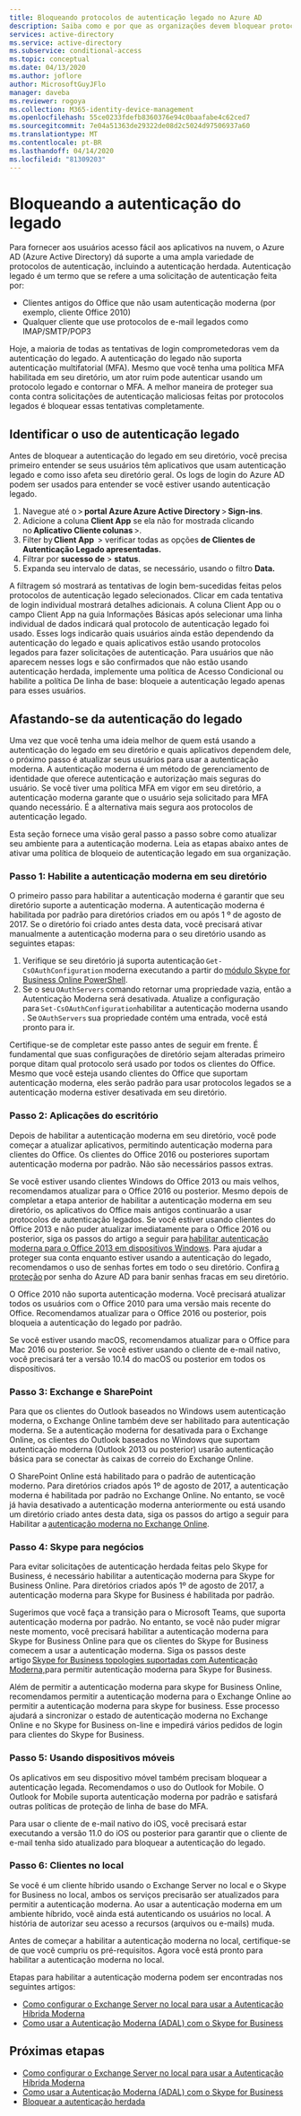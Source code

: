 ```yaml
---
title: Bloqueando protocolos de autenticação legado no Azure AD
description: Saiba como e por que as organizações devem bloquear protocolos de autenticação legado
services: active-directory
ms.service: active-directory
ms.subservice: conditional-access
ms.topic: conceptual
ms.date: 04/13/2020
ms.author: joflore
author: MicrosoftGuyJFlo
manager: daveba
ms.reviewer: rogoya
ms.collection: M365-identity-device-management
ms.openlocfilehash: 55ce0233fdefb8360376e94c0baafabe4c62ced7
ms.sourcegitcommit: 7e04a51363de29322de08d2c5024d97506937a60
ms.translationtype: MT
ms.contentlocale: pt-BR
ms.lasthandoff: 04/14/2020
ms.locfileid: "81309203"
---
```

# <a name="blocking-legacy-authentication"></a>Bloqueando a autenticação do legado
 
Para fornecer aos usuários acesso fácil aos aplicativos na nuvem, o Azure AD (Azure Active Directory) dá suporte a uma ampla variedade de protocolos de autenticação, incluindo a autenticação herdada. Autenticação legado é um termo que se refere a uma solicitação de autenticação feita por:

- Clientes antigos do Office que não usam autenticação moderna (por exemplo, cliente Office 2010)
- Qualquer cliente que use protocolos de e-mail legados como IMAP/SMTP/POP3

Hoje, a maioria de todas as tentativas de login comprometedoras vem da autenticação do legado. A autenticação do legado não suporta autenticação multifatorial (MFA). Mesmo que você tenha uma política MFA habilitada em seu diretório, um ator ruim pode autenticar usando um protocolo legado e contornar o MFA. A melhor maneira de proteger sua conta contra solicitações de autenticação maliciosas feitas por protocolos legados é bloquear essas tentativas completamente.

## <a name="identify-legacy-authentication-use"></a>Identificar o uso de autenticação legado

Antes de bloquear a autenticação do legado em seu diretório, você precisa primeiro entender se seus usuários têm aplicativos que usam autenticação legado e como isso afeta seu diretório geral. Os logs de login do Azure AD podem ser usados para entender se você estiver usando autenticação legado.

1. Navegue até o > **portal Azure** **Azure Active Directory** > **Sign-ins**.
1. Adicione a coluna **Client App** se ela não for mostrada clicando no **Aplicativo Cliente** **colunas** >.
1. Filter by **Client App**  > verificar todas as opções **de Clientes de Autenticação Legado apresentadas.**
1. Filtrar por **sucesso de** > **status**. 
1. Expanda seu intervalo de datas, se necessário, usando o filtro **Data.**

A filtragem só mostrará as tentativas de login bem-sucedidas feitas pelos protocolos de autenticação legado selecionados. Clicar em cada tentativa de login individual mostrará detalhes adicionais. A coluna Client App ou o campo Client App na guia Informações Básicas após selecionar uma linha individual de dados indicará qual protocolo de autenticação legado foi usado. Esses logs indicarão quais usuários ainda estão dependendo da autenticação do legado e quais aplicativos estão usando protocolos legados para fazer solicitações de autenticação. Para usuários que não aparecem nesses logs e são confirmados que não estão usando autenticação herdada, implemente uma política de Acesso Condicional ou habilite a política De linha de base: bloqueie a autenticação legado apenas para esses usuários.

## <a name="moving-away-from-legacy-authentication"></a>Afastando-se da autenticação do legado 

Uma vez que você tenha uma ideia melhor de quem está usando a autenticação do legado em seu diretório e quais aplicativos dependem dele, o próximo passo é atualizar seus usuários para usar a autenticação moderna. A autenticação moderna é um método de gerenciamento de identidade que oferece autenticação e autorização mais seguras do usuário. Se você tiver uma política MFA em vigor em seu diretório, a autenticação moderna garante que o usuário seja solicitado para MFA quando necessário. É a alternativa mais segura aos protocolos de autenticação legado.

Esta seção fornece uma visão geral passo a passo sobre como atualizar seu ambiente para a autenticação moderna. Leia as etapas abaixo antes de ativar uma política de bloqueio de autenticação legado em sua organização.

### <a name="step-1-enable-modern-authentication-in-your-directory"></a>Passo 1: Habilite a autenticação moderna em seu diretório

O primeiro passo para habilitar a autenticação moderna é garantir que seu diretório suporte a autenticação moderna. A autenticação moderna é habilitada por padrão para diretórios criados em ou após 1 º de agosto de 2017. Se o diretório foi criado antes desta data, você precisará ativar manualmente a autenticação moderna para o seu diretório usando as seguintes etapas:

1. Verifique se seu diretório já suporta autenticação `Get-CsOAuthConfiguration` moderna executando a partir do [módulo Skype for Business Online PowerShell](https://docs.microsoft.com/office365/enterprise/powershell/manage-skype-for-business-online-with-office-365-powershell).
1. Se o seu `OAuthServers` comando retornar uma propriedade vazia, então a Autenticação Moderna será desativada. Atualize a configuração para `Set-CsOAuthConfiguration`habilitar a autenticação moderna usando . Se `OAuthServers` sua propriedade contém uma entrada, você está pronto para ir.

Certifique-se de completar este passo antes de seguir em frente. É fundamental que suas configurações de diretório sejam alteradas primeiro porque ditam qual protocolo será usado por todos os clientes do Office. Mesmo que você esteja usando clientes do Office que suportam autenticação moderna, eles serão padrão para usar protocolos legados se a autenticação moderna estiver desativada em seu diretório.

### <a name="step-2-office-applications"></a>Passo 2: Aplicações do escritório

Depois de habilitar a autenticação moderna em seu diretório, você pode começar a atualizar aplicativos, permitindo autenticação moderna para clientes do Office. Os clientes do Office 2016 ou posteriores suportam autenticação moderna por padrão. Não são necessários passos extras.

Se você estiver usando clientes Windows do Office 2013 ou mais velhos, recomendamos atualizar para o Office 2016 ou posterior. Mesmo depois de completar a etapa anterior de habilitar a autenticação moderna em seu diretório, os aplicativos do Office mais antigos continuarão a usar protocolos de autenticação legados. Se você estiver usando clientes do Office 2013 e não puder atualizar imediatamente para o Office 2016 ou posterior, siga os passos do artigo a seguir para [habilitar autenticação moderna para o Office 2013 em dispositivos Windows](https://docs.microsoft.com/office365/admin/security-and-compliance/enable-modern-authentication). Para ajudar a proteger sua conta enquanto estiver usando a autenticação do legado, recomendamos o uso de senhas fortes em todo o seu diretório. Confira [a proteção](../authentication/concept-password-ban-bad.md) por senha do Azure AD para banir senhas fracas em seu diretório.

O Office 2010 não suporta autenticação moderna. Você precisará atualizar todos os usuários com o Office 2010 para uma versão mais recente do Office. Recomendamos atualizar para o Office 2016 ou posterior, pois bloqueia a autenticação do legado por padrão.

Se você estiver usando macOS, recomendamos atualizar para o Office para Mac 2016 ou posterior. Se você estiver usando o cliente de e-mail nativo, você precisará ter a versão 10.14 do macOS ou posterior em todos os dispositivos.

### <a name="step-3-exchange-and-sharepoint"></a>Passo 3: Exchange e SharePoint

Para que os clientes do Outlook baseados no Windows usem autenticação moderna, o Exchange Online também deve ser habilitado para autenticação moderna. Se a autenticação moderna for desativada para o Exchange Online, os clientes do Outlook baseados no Windows que suportam autenticação moderna (Outlook 2013 ou posterior) usarão autenticação básica para se conectar às caixas de correio do Exchange Online.

O SharePoint Online está habilitado para o padrão de autenticação moderno. Para diretórios criados após 1º de agosto de 2017, a autenticação moderna é habilitada por padrão no Exchange Online. No entanto, se você já havia desativado a autenticação moderna anteriormente ou está usando um diretório criado antes desta data, siga os passos do artigo a seguir para Habilitar a [autenticação moderna no Exchange Online](https://docs.microsoft.com/exchange/clients-and-mobile-in-exchange-online/enable-or-disable-modern-authentication-in-exchange-online).

### <a name="step-4-skype-for-business"></a>Passo 4: Skype para negócios

Para evitar solicitações de autenticação herdada feitas pelo Skype for Business, é necessário habilitar a autenticação moderna para Skype for Business Online. Para diretórios criados após 1º de agosto de 2017, a autenticação moderna para Skype for Business é habilitada por padrão.

Sugerimos que você faça a transição para o Microsoft Teams, que suporta autenticação moderna por padrão. No entanto, se você não puder migrar neste momento, você precisará habilitar a autenticação moderna para Skype for Business Online para que os clientes do Skype for Business comecem a usar a autenticação moderna. Siga os passos deste artigo [Skype for Business topologies suportadas com Autenticação Moderna,](https://docs.microsoft.com/skypeforbusiness/plan-your-deployment/modern-authentication/topologies-supported)para permitir autenticação moderna para Skype for Business.

Além de permitir a autenticação moderna para skype for Business Online, recomendamos permitir a autenticação moderna para o Exchange Online ao permitir a autenticação moderna para skype for business. Esse processo ajudará a sincronizar o estado de autenticação moderna no Exchange Online e no Skype for Business on-line e impedirá vários pedidos de login para clientes do Skype for Business.

### <a name="step-5-using-mobile-devices"></a>Passo 5: Usando dispositivos móveis

Os aplicativos em seu dispositivo móvel também precisam bloquear a autenticação legada. Recomendamos o uso do Outlook for Mobile. O Outlook for Mobile suporta autenticação moderna por padrão e satisfará outras políticas de proteção de linha de base do MFA.

Para usar o cliente de e-mail nativo do iOS, você precisará estar executando a versão 11.0 do iOS ou posterior para garantir que o cliente de e-mail tenha sido atualizado para bloquear a autenticação do legado.

### <a name="step-6-on-premises-clients"></a>Passo 6: Clientes no local

Se você é um cliente híbrido usando o Exchange Server no local e o Skype for Business no local, ambos os serviços precisarão ser atualizados para permitir a autenticação moderna. Ao usar a autenticação moderna em um ambiente híbrido, você ainda está autenticando os usuários no local. A história de autorizar seu acesso a recursos (arquivos ou e-mails) muda.

Antes de começar a habilitar a autenticação moderna no local, certifique-se de que você cumpriu os pré-requisitos. Agora você está pronto para habilitar a autenticação moderna no local.

Etapas para habilitar a autenticação moderna podem ser encontradas nos seguintes artigos:

* [Como configurar o Exchange Server no local para usar a Autenticação Híbrida Moderna](https://docs.microsoft.com/office365/enterprise/configure-exchange-server-for-hybrid-modern-authentication)
* [Como usar a Autenticação Moderna (ADAL) com o Skype for Business](https://docs.microsoft.com/skypeforbusiness/manage/authentication/use-adal)

## <a name="next-steps"></a>Próximas etapas

- [Como configurar o Exchange Server no local para usar a Autenticação Híbrida Moderna](https://docs.microsoft.com/office365/enterprise/configure-exchange-server-for-hybrid-modern-authentication)
- [Como usar a Autenticação Moderna (ADAL) com o Skype for Business](https://docs.microsoft.com/skypeforbusiness/manage/authentication/use-adal)
- [Bloquear a autenticação herdada](../conditional-access/block-legacy-authentication.md)
